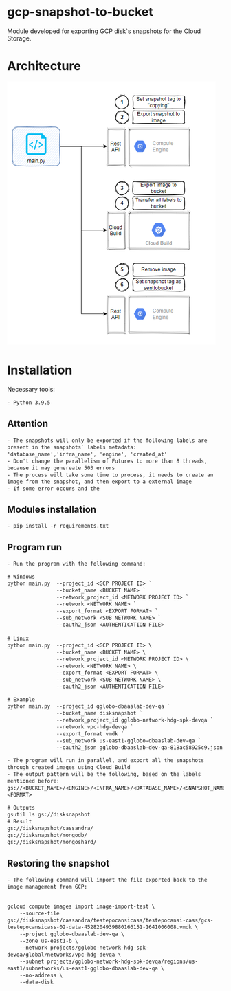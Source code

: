 # gcp-snapshot-to-bucket
Module developed for exporting GCP disk`s snapshots for the Cloud Storage. 

# Architecture
![alt text](./img/snaptobucket.png)

# Installation

Necessary tools:

    - Python 3.9.5

## Attention

    - The snapshots will only be exported if the following labels are present in the snapshots` labels metadata: 'database_name','infra_name', 'engine', 'created_at'
    - Don't change the parallelism of Futures to more than 8 threads, because it may genereate 503 errors
    - The process will take some time to process, it needs to create an image from the snapshot, and then export to a external image
    - If some error occurs and the

## Modules installation

    - pip install -r requirements.txt

## Program run
    - Run the program with the following command: 
    
``` shell
# Windows    
python main.py  --project_id <GCP PROJECT ID> `
                --bucket_name <BUCKET NAME> `
                --network_project_id <NETWORK PROJECT ID> `
                --network <NETWORK NAME> `
                --export_format <EXPORT FORMAT> `
                --sub_network <SUB NETWORK NAME> `
                --oauth2_json <AUTHENTICATION FILE>

# Linux
python main.py  --project_id <GCP PROJECT ID> \
                --bucket_name <BUCKET NAME> \
                --network_project_id <NETWORK PROJECT ID> \
                --network <NETWORK NAME> \
                --export_format <EXPORT FORMAT> \
                --sub_network <SUB NETWORK NAME> \
                --oauth2_json <AUTHENTICATION FILE>

```

``` shell  
# Example  
python main.py  --project_id gglobo-dbaaslab-dev-qa `
                --bucket_name disksnapshot `
                --network_project_id gglobo-network-hdg-spk-devqa `
                --network vpc-hdg-devqa `
                --export_format vmdk `
                --sub_network us-east1-gglobo-dbaaslab-dev-qa `
                --oauth2_json gglobo-dbaaslab-dev-qa-818ac58925c9.json
```

    - The program will run in parallel, and export all the snapshots through created images using Cloud Build
    - The output pattern will be the following, based on the labels mentioned before: gs://<BUCKET_NAME>/<ENGINE>/<INFRA_NAME>/<DATABASE_NAME>/<SNAPSHOT_NAME>.<FORMAT>
``` shell
# Outputs
gsutil ls gs://disksnapshot
# Result
gs://disksnapshot/cassandra/
gs://disksnapshot/mongodb/
gs://disksnapshot/mongoshard/
```

## Restoring the snapshot

    - The following command will import the file exported back to the image management from GCP:

``` shell

gcloud compute images import image-import-test \
    --source-file gs://disksnapshot/cassandra/testepocansicass/testepocansi-cass/gcs-testepocansicass-02-data-4528204939880166151-1641006008.vmdk \
    --project gglobo-dbaaslab-dev-qa \
    --zone us-east1-b \
    --network projects/gglobo-network-hdg-spk-devqa/global/networks/vpc-hdg-devqa \
    --subnet projects/gglobo-network-hdg-spk-devqa/regions/us-east1/subnetworks/us-east1-gglobo-dbaaslab-dev-qa \
    --no-address \
    --data-disk

```